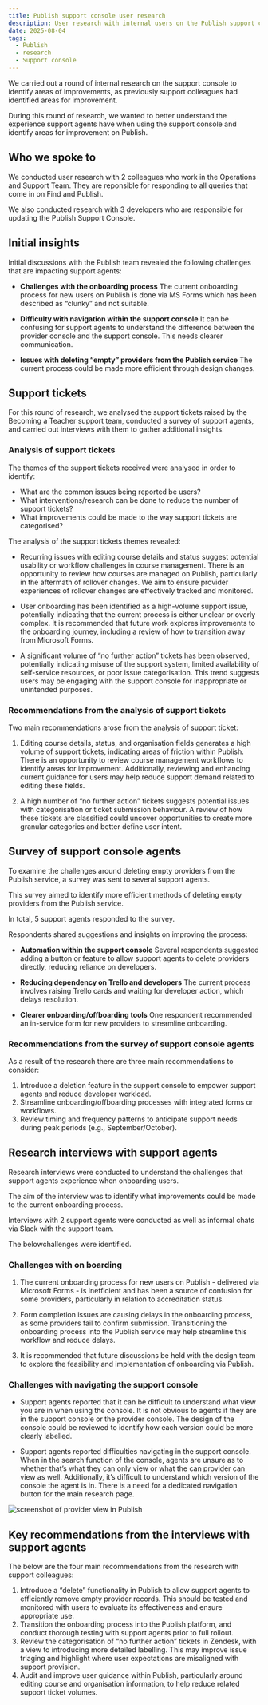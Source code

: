 ```yaml
---
title: Publish support console user research
description: User research with internal users on the Publish support console
date: 2025-08-04
tags:
  - Publish
  - research
  - Support console
---
```


We carried out a round of internal research on the support console to identify areas of improvements, as previously support colleagues had identified areas for improvement.

During this round of research, we wanted to better understand the experience support agents have when using the support console and identify areas for improvement on Publish.

## Who we spoke to

We conducted user research with 2 colleagues who work in the Operations and Support Team. They are reponsible for responding to all queries that come in on Find and Publish.

We also conducted research with 3 developers who are responsible for updating the Publish Support Console.

## Initial insights

Initial discussions with the Publish team revealed the following challenges that are impacting support agents:

- **Challenges with the onboarding process**
The current onboarding process for new users on Publish is done via MS Forms which has been described as “clunky” and not suitable.

- **Difficulty with navigation within the support console**
It can be confusing for support agents to understand the difference between the provider console and the support console. This needs clearer communication.

- **Issues with deleting “empty” providers from the Publish service**
The current process could be made more efficient through design changes.

## Support tickets

For this round of research, we analysed the support tickets raised by the Becoming a Teacher support team, conducted a survey of support agents, and carried out interviews with them to gather additional insights.

### Analysis of support tickets

The themes of the support tickets received were analysed in order to identify:

- What are the common issues being reported be users?
- What interventions/research can be done to reduce the number of support tickets?
- What improvements could be made to the way support tickets are categorised?

The analysis of the support tickets themes revealed:

- Recurring issues with editing course details and status suggest potential usability or workflow challenges in course management.
There is an opportunity to review how courses are managed on Publish, particularly in the aftermath of rollover changes. We aim to ensure provider experiences of rollover changes are effectively tracked and monitored.

- User onboarding has been identified as a high-volume support issue, potentially indicating that the current process is either unclear or overly complex.
It is recommended that future work explores improvements to the onboarding journey, including a review of how to transition away from Microsoft Forms.

- A significant volume of “no further action” tickets has been observed, potentially indicating misuse of the support system, limited availability of self-service resources, or poor issue categorisation.
  This trend suggests users may be engaging with the support console for inappropriate or unintended purposes.

### Recommendations from the analysis of support tickets

Two main recommendations arose from the analysis of support ticket:

1. Editing course details, status, and organisation fields generates a high volume of support tickets, indicating areas of friction within Publish.
There is an opportunity to review course management workflows to identify areas for improvement. Additionally, reviewing and enhancing current guidance for users may help reduce support demand related to editing these fields.

2. A high number of “no further action” tickets suggests potential issues with categorisation or ticket submission behaviour.
A review of how these tickets are classified could uncover opportunities to create more granular categories and better define user intent.

## Survey of support console agents

To examine the challenges around deleting empty providers from the Publish service, a survey was sent to several support agents.

This survey aimed to identify more efficient methods of deleting empty providers from the Publish service.

In total, 5 support agents responded to the survey.

Respondents shared suggestions and insights on improving the process:

- **Automation within the support console**
Several respondents suggested adding a button or feature to allow support agents to delete providers directly, reducing reliance on developers.

- **Reducing dependency on Trello and developers**
The current process involves raising Trello cards and waiting for developer action, which delays resolution.

- **Clearer onboarding/offboarding tools**
One respondent recommended an in-service form for new providers to streamline onboarding.

### Recommendations from the survey of support console agents

As a result of the research there are three main recommendations to consider:

1. Introduce a deletion feature in the support console to empower support agents and reduce developer workload.
2. Streamline onboarding/offboarding processes with integrated forms or workflows.
3. Review timing and frequency patterns to anticipate support needs during peak periods (e.g., September/October).

## Research interviews with support agents

Research interviews were conducted to understand the challenges that support agents experience when onboarding users.

The aim of the interview was to identify what improvements could be made to the current onboarding process.

Interviews with 2 support agents were conducted as well as informal chats via Slack with the support team.

The belowchallenges were identified.

### Challenges with on boarding

1. The current onboarding process for new users on Publish - delivered via Microsoft Forms - is inefficient and has been a source of confusion for some providers, particularly in relation to accreditation status.

2. Form completion issues are causing delays in the onboarding process, as some providers fail to confirm submission. Transitioning the onboarding process into the Publish service may help streamline this workflow and reduce delays.

3. It is recommended that future discussions be held with the design team to explore the feasibility and implementation of onboarding via Publish.

### Challenges with navigating the support console

- Support agents reported that it can be difficult to understand what view you are in when using the console.
It is not obvious to agents if they are in the support console or the provider console. The design of the console could be reviewed to identify how each version could be more clearly labelled.

- Support agents reported difficulties navigating in the support console.
When in the search function of the console, agents are unsure as to whether that’s what they can only view or what the can provider can view as well. Additionally, it’s difficult to understand which version of the console the agent is in. There is a need for a dedicated navigation button for the main research page.

![screenshot of provider view in Publish](provider_view.png)

## Key recommendations from the interviews with support agents

The below are the four main recommendations from the research with support colleagues:

1. Introduce a “delete” functionality in Publish to allow support agents to efficiently remove empty provider records. This should be tested and monitored with users to evaluate its effectiveness and ensure appropriate use.
2. Transition the onboarding process into the Publish platform, and conduct thorough testing with support agents prior to full rollout.
3. Review the categorisation of “no further action” tickets in Zendesk, with a view to introducing more detailed labelling. This may improve issue triaging and highlight where user expectations are misaligned with support provision.
4. Audit and improve user guidance within Publish, particularly around editing course and organisation information, to help reduce related support ticket volumes.
